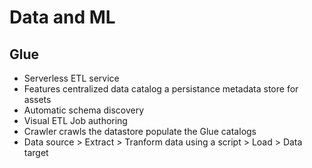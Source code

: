 # Data and ML

## Glue
* Serverless ETL service
* Features centralized data catalog a persistance metadata store for assets
* Automatic schema discovery
* Visual ETL Job authoring
* Crawler crawls the datastore populate the Glue catalogs
* Data source > Extract > Tranform data using a script > Load > Data target
